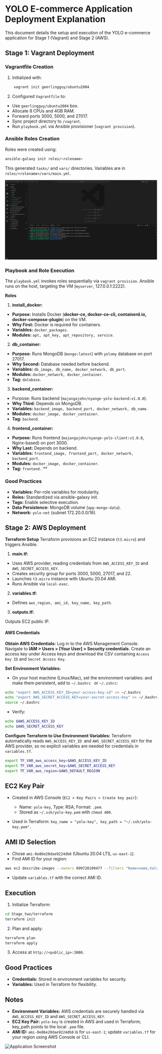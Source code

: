 # YOLO E-commerce Application Deployment Explanation

This document details the setup and execution of the YOLO e-commerce application for Stage 1 (Vagrant) and Stage 2 (AWS).

## Stage 1: Vagrant Deployment

### Vagrantfile Creation
1. Initialized with:
```bash
    vagrant init geerlingguy/ubuntu2004
```

2. Configured `Vagrantfile` to:

- Use `geerlingguy/ubuntu2004` box.
- Allocate 8 CPUs and 4GB RAM.
- Forward ports 3000, 5000, and 27017.
- Sync project directory to `/vagrant`.
- Run `playbook.yml` via Ansible provisioner (`vagrant provision`).

### Ansible Roles Creation
Roles were created using:
```bash
ansible-galaxy init roles/<rolename>
```
This generated ```tasks/``` and ```vars/``` directories. Variables are in ```roles/<rolename>/vars/main.yml```.

<img src="images/ansible-roles.png" alt="Application Screenshot">

### Playbook and Role Execution
The ```playbook.yml``` invokes roles sequentially via ```vagrant provision```. Ansible runs on the host, targeting the VM (```myserver```, 127.0.0.1:2222).

**Roles**

1. **install_docker:**

- **Purpose:** Installs Docker (**docker-ce, docker-ce-cli, containerd.io, docker-compose-plugin**) on the VM.
- **Why First:** Docker is required for containers.
- **Variables:** `docker_packages`.
- **Modules:** `apt, apt_key, apt_repository, service`.


2. **db_container:**

- **Purpose:** Runs MongoDB (`mongo:latest`) with `yolomy` database on port 27017.
- **Why Second:** Database needed before backend.
- **Variables:** `db_image, db_name, docker_network, db_port`.
- **Modules:** `docker_network, docker_container`.
- **Tag:** `database`.


3. **backend_container:**

- Purpose: Runs backend (`majangajohn/nyange-yolo-backend:v1.0.0`).
- **Why Third:** Depends on MongoDB.
- **Variables:** `backend_image, backend_port, docker_network, db_name`.
- **Modules:** `docker_image, docker_container`.
- **Tag:** `backend`.


4. **frontend_container:**

- **Purpose:** Runs frontend (`majangajohn/nyange-yolo-client:v1.0.0`, Nginx-based) on port 3000.
- **Why Last:** Depends on backend.
- **Variables:** `frontend_image, frontend_port, docker_network, backend_port`.
- **Modules:** `docker_image, docker_container`.
- **Tag:** `frontend.`
**
### Good Practices

- **Variables:** Per-role variables for modularity.
- **Roles:** Standardized via ansible-galaxy init.
- **Tags:** Enable selective execution.
- **Data Persistence:** MongoDB volume (`app-mongo-data`).
- **Network:** `yolo-net` (subnet 172.20.0.0/16).

## Stage 2: AWS Deployment
**Terraform Setup**
Terraform provisions an EC2 instance (`t3.micro`) and triggers Ansible.

1. **main.tf:**

- Uses AWS provider, reading credentials from `AWS_ACCESS_KEY_ID` and `AWS_SECRET_ACCESS_KEY`.
- Creates security group for ports 3000, 5000, 27017, and 22.
- Launches `t3.micro` instance with Ubuntu 20.04 AMI.
- Runs Ansible via `local-exec`.


2. **variables.tf:**

- Defines `aws_region, ami_id, key_name, key_path`.


3. **outputs.tf:**

Outputs EC2 public IP.


#### AWS Credentials
**Obtain AWS Credentials:**
Log in to the AWS Management Console.
Navigate to **IAM > Users > [Your User] > Security credentials**.
Create an access key under Access keys and download the CSV containing ```Access Key ID``` and ```Secret Access Key```.


**Set Environment Variables:**
- On your host machine (Linux/Mac), set the environment variables:
and make them persistent, add to ```~/.bashrc ``` or ```~/.zshrc```:

```bash
echo "export AWS_ACCESS_KEY_ID=your-access-key-id" >> ~/.bashrc
echo "export AWS_SECRET_ACCESS_KEY=your-secret-access-key" >> ~/.bashrc
source ~/.bashrc
```
- Verify:
```bash
echo $AWS_ACCESS_KEY_ID
echo $AWS_SECRET_ACCESS_KEY
```

**Configure Terraform to Use Environment Variables:**
Terraform automatically reads ```AWS_ACCESS_KEY_ID ```and ```AWS_SECRET_ACCESS_KEY``` for the AWS provider, so no explicit variables are needed for credentials in ```variables.tf```.

```bash
export TF_VAR_aws_access_key=$AWS_ACCESS_KEY_ID
export TF_VAR_aws_secret_key=$AWS_SECRET_ACCESS_KEY
export TF_VAR_aws_region=$AWS_DEFAULT_REGION

```

## EC2 Key Pair

- Created in AWS Console (`EC2 > Key Pairs > Create key pair`):

    - Name: `yolo-key`, Type: RSA, Format: `.pem`.
    - Stored as `~/.ssh/yolo-key.pem` with `chmod 400.`


- Used in Terraform: `key_name = "yolo-key", key_path = "~/.ssh/yolo-key.pem".`

## AMI ID Selection

- Chose `ami-0e86e20dae9224db8` (Ubuntu 20.04 LTS, `us-east-1`).
- Find AMI ID for your region:

```bash
aws ec2 describe-images --owners 099720109477 --filters "Name=name,Values=*ubuntu-focal-20.04-amd64-server*" --query "Images[*].[ImageId,Name]" --output table
```

- Update `variables.tf` with the correct AMI ID.

## Execution

1. Initialize Terraform:
```bash
cd Stage_two/terraform
terraform init
```

2. Plan and apply:
```bash
terraform plan 
terraform apply 
```
3. Access at `http://<public_ip>:3000`.

## Good Practices

- **Credentials:** Stored in environment variables for security.
- **Variables:** Used in Terraform for flexibility.


## Notes

- **Environment Variables:** AWS credentials are securely handled via `AWS_ACCESS_KEY_ID` and `AWS_SECRET_ACCESS_KEY`.
- **EC2 Key Pair:** `yolo-key` is created in AWS and used in Terraform; key_path points to the local `.pem` file.
- **AMI ID:** `ami-0e86e20dae9224db8` is for `us-east-1`; update `variables.tf` for your region using AWS Console or CLI.

<img src="products-catalog.png" alt="Application Screenshot">